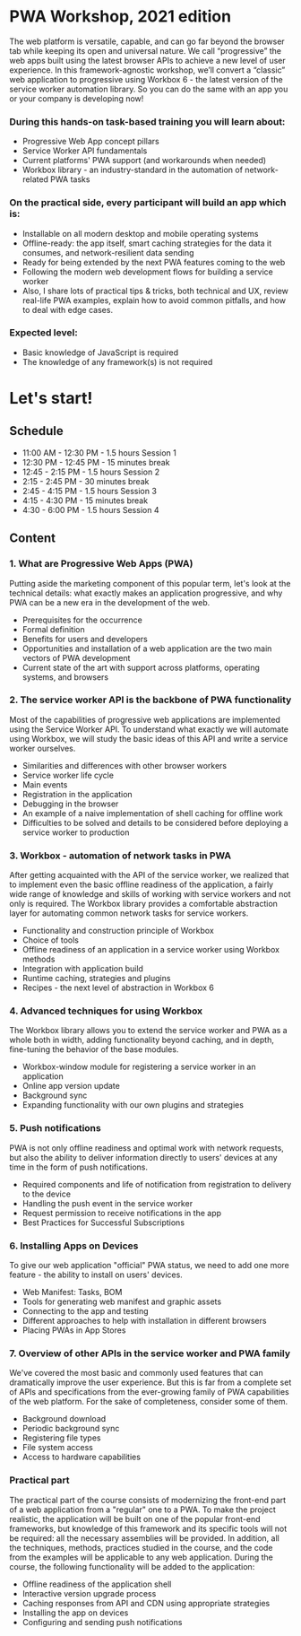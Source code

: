 # PWA Workshop, 2021 edition

The web platform is versatile, capable, and can go far beyond the browser tab while keeping its open and universal nature. We call “progressive” the web apps built using the latest browser APIs to achieve a new level of user experience. In this framework-agnostic workshop, we’ll convert a “classic” web application to progressive using Workbox 6 - the latest version of the service worker automation library. So you can do the same with an app you or your company is developing now!

### During this hands-on task-based training you will learn about:

* Progressive Web App concept pillars
* Service Worker API fundamentals
* Current platforms' PWA support (and workarounds when needed)
* Workbox library - an industry-standard in the automation of network-related PWA tasks

### On the practical side, every participant will build an app which is:

* Installable on all modern desktop and mobile operating systems
* Offline-ready: the app itself, smart caching strategies for the data it consumes, and network-resilient data sending
* Ready for being extended by the next PWA features coming to the web
* Following the modern web development flows for building a service worker
* Also, I share lots of practical tips & tricks, both technical and UX, review real-life PWA examples, explain how to avoid common pitfalls, and how to deal with edge cases.

### Expected level:

* Basic knowledge of JavaScript is required
* The knowledge of any framework(s) is not required

# Let's start!

## Schedule

* 11:00 AM - 12:30 PM - 1.5 hours Session 1
* 12:30 PM - 12:45 PM - 15 minutes break
* 12:45 - 2:15 PM - 1.5 hours Session 2
* 2:15 - 2:45 PM - 30 minutes break
* 2:45 - 4:15 PM - 1.5 hours Session 3
* 4:15 - 4:30 PM - 15 minutes break
* 4:30 - 6:00 PM - 1.5 hours Session 4

## Content

### 1. What are Progressive Web Apps (PWA)

Putting aside the marketing component of this popular term, let's look at the technical details: what exactly makes an application progressive, and why PWA can be a new era in the development of the web.

- Prerequisites for the occurrence
- Formal definition
- Benefits for users and developers
- Opportunities and installation of a web application are the two main vectors of PWA development
- Current state of the art with support across platforms, operating systems, and browsers


### 2. The service worker API is the backbone of PWA functionality

Most of the capabilities of progressive web applications are implemented using the Service Worker API. To understand what exactly we will automate using Workbox, we will study the basic ideas of this API and write a service worker ourselves.

- Similarities and differences with other browser workers
- Service worker life cycle
- Main events
- Registration in the application
- Debugging in the browser
- An example of a naive implementation of shell caching for offline work
- Difficulties to be solved and details to be considered before deploying a service worker to production


### 3. Workbox - automation of network tasks in PWA

After getting acquainted with the API of the service worker, we realized that to implement even the basic offline readiness of the application, a fairly wide range of knowledge and skills of working with service workers and not only is required. The Workbox library provides a comfortable abstraction layer for automating common network tasks for service workers.

- Functionality and construction principle of Workbox
- Choice of tools
- Offline readiness of an application in a service worker using Workbox methods
- Integration with application build
- Runtime caching, strategies and plugins
- Recipes - the next level of abstraction in Workbox 6

### 4. Advanced techniques for using Workbox

The Workbox library allows you to extend the service worker and PWA as a whole both in width, adding functionality beyond caching, and in depth, fine-tuning the behavior of the base modules.

- Workbox-window module for registering a service worker in an application
- Online app version update
- Background sync
- Expanding functionality with our own plugins and strategies

### 5. Push notifications

PWA is not only offline readiness and optimal work with network requests, but also the ability to deliver information directly to users' devices at any time in the form of push notifications.

- Required components and life of notification from registration to delivery to the device
- Handling the push event in the service worker
- Request permission to receive notifications in the app
- Best Practices for Successful Subscriptions

### 6. Installing Apps on Devices

To give our web application "official" PWA status, we need to add one more feature - the ability to install on users' devices.

- Web Manifest: Tasks, BOM
- Tools for generating web manifest and graphic assets
- Connecting to the app and testing
- Different approaches to help with installation in different browsers
- Placing PWAs in App Stores

### 7. Overview of other APIs in the service worker and PWA family

We've covered the most basic and commonly used features that can dramatically improve the user experience. But this is far from a complete set of APIs and specifications from the ever-growing family of PWA capabilities of the web platform. For the sake of completeness, consider some of them.

- Background download
- Periodic background sync
- Registering file types
- File system access
- Access to hardware capabilities

### Practical part

The practical part of the course consists of modernizing the front-end part of a web application from a "regular" one to a PWA. To make the project realistic, the application will be built on one of the popular front-end frameworks, but knowledge of this framework and its specific tools will not be required: all the necessary assemblies will be provided. In addition, all the techniques, methods, practices studied in the course, and the code from the examples will be applicable to any web application. During the course, the following functionality will be added to the application:

- Offline readiness of the application shell
- Interactive version upgrade process
- Caching responses from API and CDN using appropriate strategies
- Installing the app on devices
- Configuring and sending push notifications
